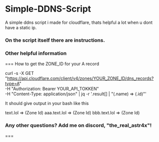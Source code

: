 # Simple-DDNS-Script
A simple ddns script i made for cloudflare, thats helpful a lot when u dont have a static ip.

### On the script itself there are instructions.


### Other helpful information 
===
How to get the ZONE_ID for your A record

curl -s -X GET "https://api.cloudflare.com/client/v4/zones/YOUR_ZONE_ID/dns_records?type=A" \
  -H "Authorization: Bearer YOUR_API_TOKKEN" \
  -H "Content-Type: application/json" | jq -r '.result[] | "\(.name) => \(.id)"'

It should give output in your bash like this

text.lol => (Zone Id) 
aaa.text.lol => (Zone Id) 
bbb.text.lol => (Zone Id)

### Any other questions? Add me on discord, "the_real_astr4x"!
===
